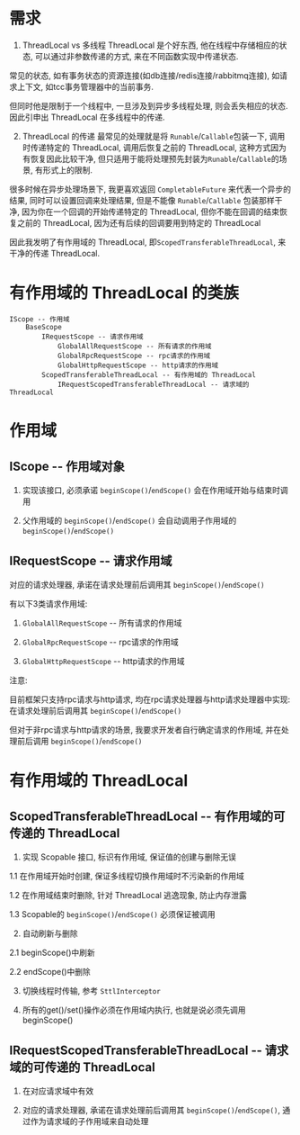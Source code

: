 # 需求

1. ThreadLocal vs 多线程
ThreadLocal 是个好东西, 他在线程中存储相应的状态, 可以通过非参数传递的方式, 来在不同函数实现中传递状态.

常见的状态, 如有事务状态的资源连接(如db连接/redis连接/rabbitmq连接), 如请求上下文, 如tcc事务管理器中的当前事务.

但同时他是限制于一个线程中, 一旦涉及到异步多线程处理, 则会丢失相应的状态. 因此引申出 ThreadLocal 在多线程中的传递.

2. ThreadLocal 的传递
最常见的处理就是将 `Runable`/`Callable`包装一下, 调用时传递特定的 ThreadLocal, 调用后恢复之前的 ThreadLocal, 这种方式因为有恢复因此比较干净, 但只适用于能将处理预先封装为`Runable`/`Callable`的场景, 有形式上的限制.

很多时候在异步处理场景下, 我更喜欢返回 `CompletableFuture` 来代表一个异步的结果, 同时可以设置回调来处理结果, 但是不能像 `Runable`/`Callable` 包装那样干净, 因为你在一个回调的开始传递特定的 ThreadLocal, 但你不能在回调的结束恢复之前的 ThreadLocal, 因为还有后续的回调要用到特定的 ThreadLocal

因此我发明了有作用域的 ThreadLocal, 即`ScopedTransferableThreadLocal`, 来干净的传递 ThreadLocal.

# 有作用域的 ThreadLocal 的类族

```
IScope -- 作用域
	BaseScope
		IRequestScope -- 请求作用域
			GlobalAllRequestScope -- 所有请求的作用域
			GlobalRpcRequestScope -- rpc请求的作用域
			GlobalHttpRequestScope -- http请求的作用域
		ScopedTransferableThreadLocal -- 有作用域的 ThreadLocal
			IRequestScopedTransferableThreadLocal -- 请求域的 ThreadLocal
```

# 作用域

## IScope -- 作用域对象

1. 实现该接口, 必须承诺 `beginScope()`/`endScope()` 会在作用域开始与结束时调用

2. 父作用域的  `beginScope()`/`endScope()`  会自动调用子作用域的  `beginScope()`/`endScope()`

## IRequestScope -- 请求作用域

对应的请求处理器, 承诺在请求处理前后调用其 `beginScope()`/`endScope()`

有以下3类请求作用域:

1. `GlobalAllRequestScope` -- 所有请求的作用域

2. `GlobalRpcRequestScope` -- rpc请求的作用域

3. `GlobalHttpRequestScope` -- http请求的作用域

注意:

目前框架只支持rpc请求与http请求, 均在rpc请求处理器与http请求处理器中实现: 在请求处理前后调用其  `beginScope()`/`endScope()`

但对于非rpc请求与http请求的场景, 我要求开发者自行确定请求的作用域, 并在处理前后调用  `beginScope()`/`endScope()`

# 有作用域的 ThreadLocal

## ScopedTransferableThreadLocal -- 有作用域的可传递的 ThreadLocal

1. 实现 Scopable 接口, 标识有作用域, 保证值的创建与删除无误

1.1 在作用域开始时创建, 保证多线程切换作用域时不污染新的作用域

1.2 在作用域结束时删除, 针对 ThreadLocal 逃逸现象, 防止内存泄露

1.3 Scopable的 `beginScope()`/`endScope()` 必须保证被调用

2. 自动刷新与删除

2.1 beginScope()中刷新

2.2 endScope()中删除

3. 切换线程时传输, 参考 `SttlInterceptor`

4. 所有的get()/set()操作必须在作用域内执行, 也就是说必须先调用 beginScope()

## IRequestScopedTransferableThreadLocal -- 请求域的可传递的 ThreadLocal

1. 在对应请求域中有效

2. 对应的请求处理器, 承诺在请求处理前后调用其  `beginScope()`/`endScope()`, 通过作为请求域的子作用域来自动处理